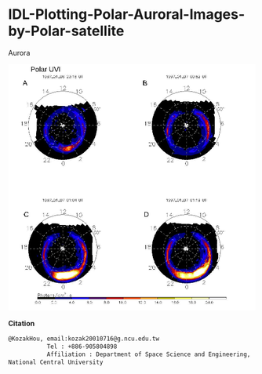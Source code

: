 # IDL-Plotting-Polar-Auroral-Images-by-Polar-satellite

Aurora

![alt www](https://github.com/KozakHou/IDL-Plotting-Polar-Auroral-Images-by-Polar-satellite/blob/main/Aurora.jpeg)

**Citation**
```
@KozakHou, email:kozak20010716@g.ncu.edu.tw
           Tel : +886-905804898
           Affiliation : Department of Space Science and Engineering, National Central University 
```
